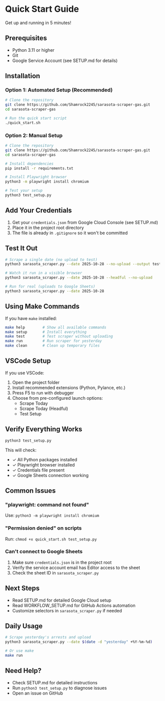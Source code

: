 # Quick Start Guide

Get up and running in 5 minutes!

## Prerequisites

- Python 3.11 or higher
- Git
- Google Service Account (see SETUP.md for details)

## Installation

### Option 1: Automated Setup (Recommended)

```bash
# Clone the repository
git clone https://github.com/Shamrock2245/sarasota-scraper-gas.git
cd sarasota-scraper-gas

# Run the quick start script
./quick_start.sh
```

### Option 2: Manual Setup

```bash
# Clone the repository
git clone https://github.com/Shamrock2245/sarasota-scraper-gas.git
cd sarasota-scraper-gas

# Install dependencies
pip install -r requirements.txt

# Install Playwright browser
python3 -m playwright install chromium

# Test your setup
python3 test_setup.py
```

## Add Your Credentials

1. Get your `credentials.json` from Google Cloud Console (see SETUP.md)
2. Place it in the project root directory
3. The file is already in `.gitignore` so it won't be committed

## Test It Out

```bash
# Scrape a single date (no upload to test)
python3 sarasota_scraper.py --date 2025-10-28 --no-upload --output test.json

# Watch it run in a visible browser
python3 sarasota_scraper.py --date 2025-10-28 --headful --no-upload

# Run for real (uploads to Google Sheets)
python3 sarasota_scraper.py --date 2025-10-28
```

## Using Make Commands

If you have `make` installed:

```bash
make help        # Show all available commands
make setup       # Install everything
make test        # Test scraper without uploading
make run         # Run scraper for yesterday
make clean       # Clean up temporary files
```

## VSCode Setup

If you use VSCode:

1. Open the project folder
2. Install recommended extensions (Python, Pylance, etc.)
3. Press F5 to run with debugger
4. Choose from pre-configured launch options:
   - Scrape Today
   - Scrape Today (Headful)
   - Test Setup

## Verify Everything Works

```bash
python3 test_setup.py
```

This will check:
- ✓ All Python packages installed
- ✓ Playwright browser installed
- ✓ Credentials file present
- ✓ Google Sheets connection working

## Common Issues

### "playwright: command not found"

Use: `python3 -m playwright install chromium`

### "Permission denied" on scripts

Run: `chmod +x quick_start.sh test_setup.py`

### Can't connect to Google Sheets

1. Make sure `credentials.json` is in the project root
2. Verify the service account email has Editor access to the sheet
3. Check the sheet ID in `sarasota_scraper.py`

## Next Steps

- Read SETUP.md for detailed Google Cloud setup
- Read WORKFLOW_SETUP.md for GitHub Actions automation
- Customize selectors in `sarasota_scraper.py` if needed

## Daily Usage

```bash
# Scrape yesterday's arrests and upload
python3 sarasota_scraper.py --date $(date -d "yesterday" +%Y-%m-%d)

# Or use make
make run
```

## Need Help?

- Check SETUP.md for detailed instructions
- Run `python3 test_setup.py` to diagnose issues
- Open an issue on GitHub
